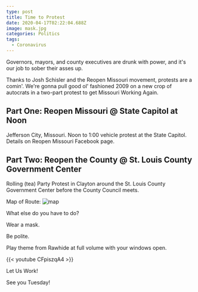 ```yaml
---
type: post
title: Time to Protest
date: 2020-04-17T02:22:04.688Z
image: mask.jpg
categories: Politics
tags:
  - Coronavirus
---
```

Governors, mayors, and county executives are drunk with power, and it's our job to sober their asses up. 

Thanks to Josh Schisler and the Reopen Missouri movement, protests are a comin'. We're gonna pull good ol' fashioned 2009 on a new crop of autocrats in a two-part protest to get Missouri Working Again.

## Part One: Reopen Missouri @ State Capitol at Noon

Jefferson City, Missouri. Noon to 1:00 vehicle protest at the State Capitol. Details on Reopen Missouri Facebook page. 

## Part Two: Reopen the County @ St. Louis County Government Center

Rolling (tea) Party Protest in Clayton around the St. Louis County Government Center before the County Council meets.

Map of Route:
![map](/images/open-stlco-route.png)

What else do you have to do? 

Wear a mask.

Be polite.

Play theme from Rawhide at full volume with your windows open.

{{< youtube CFpiszqA4 >}}

Let Us Work!

See you Tuesday! 
 